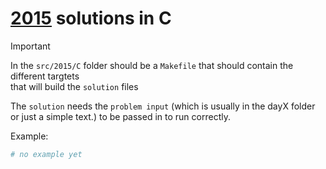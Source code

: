 # [2015](https://adventofcode.com/2015) solutions in C

>[!IMPORTANT]
> In the `src/2015/C` folder should be a `Makefile` that should contain the different targtets  
> that will build the `solution` files
>
> The `solution` needs the `problem input` (which is usually in the dayX folder or just a simple text.) to be passed in to run correctly.
>
> Example:
>```bash
># no example yet
>```

